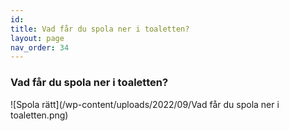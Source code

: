 ```yaml
---
id: 
title: Vad får du spola ner i toaletten?
layout: page
nav_order: 34
---
```


### Vad får du spola ner i toaletten? 

![Spola rätt](/wp-content/uploads/2022/09/Vad får du spola ner i toaletten.png)
